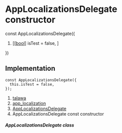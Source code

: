 
<div>

# AppLocalizationsDelegate constructor

</div>


const AppLocalizationsDelegate({

1.  [[[bool](https://api.flutter.dev/flutter/dart-core/bool-class.html)]
    isTest = false,
    ]

})



## Implementation

``` language-dart
const AppLocalizationsDelegate({
  this.isTest = false,
});
```







1.  [talawa](../../index.html)
2.  [app_localization](../../utils_app_localization/)
3.  [AppLocalizationsDelegate](../../utils_app_localization/AppLocalizationsDelegate-class.html)
4.  AppLocalizationsDelegate const constructor

##### AppLocalizationsDelegate class







